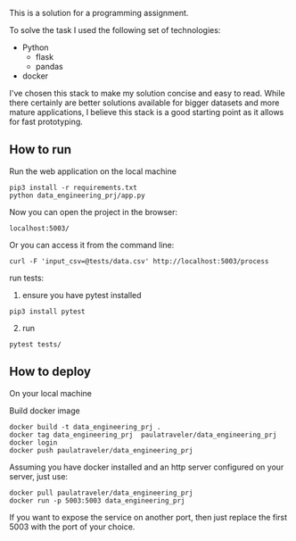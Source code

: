 This is a solution for a programming assignment.

To solve the task I used the following set of technologies:
* Python
    * flask
    * pandas
* docker

I've chosen this stack to make my solution concise and easy to read.
While there certainly are better solutions available for bigger datasets and more mature applications, I believe this stack is a good starting point as it allows for fast prototyping.


## How to run

Run the web application on the local machine

```
pip3 install -r requirements.txt
python data_engineering_prj/app.py
```

Now you can open the project in the browser:

```
localhost:5003/
```

Or you can access it from the command line:

```
curl -F 'input_csv=@tests/data.csv' http://localhost:5003/process
```

run tests:

1. ensure you have pytest installed
```
pip3 install pytest
```
2. run
```
pytest tests/
```


## How to deploy

On your local machine

Build docker image

```
docker build -t data_engineering_prj .
docker tag data_engineering_prj  paulatraveler/data_engineering_prj
docker login
docker push paulatraveler/data_engineering_prj
```

Assuming you have docker installed and an http server configured on your server, just use:

```
docker pull paulatraveler/data_engineering_prj
docker run -p 5003:5003 data_engineering_prj
```

If you want to expose the service on another port, then just replace the first 5003 with the port of your choice.
